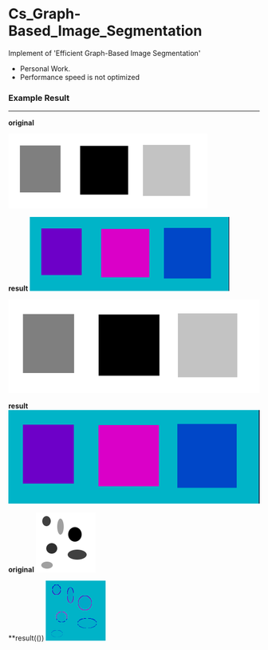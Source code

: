 # Cs_Graph-Based_Image_Segmentation
Implement of 'Efficient Graph-Based Image Segmentation' 

* Personal Work. 
* Performance speed is not optimized    


    
        


### Example Result
---

**original**

<img src="https://github.com/jaewoo-so/Cs_Graph-Based_Image_Segmentation/blob/master/img/Test.bmp"  width="400" />


**result**
<img src="https://github.com/jaewoo-so/Cs_Graph-Based_Image_Segmentation/blob/master/img/result.bmp"  width="400" />

![alt text](https://github.com/jaewoo-so/Cs_Graph-Based_Image_Segmentation/blob/master/img/Test.bmp?raw=true)

**result**
![alt text](https://github.com/jaewoo-so/Cs_Graph-Based_Image_Segmentation/blob/master/img/Result.bmp?raw=true)


**original**
![alt text](https://github.com/jaewoo-so/Cs_Graph-Based_Image_Segmentation/blob/master/img/Test2.bmp?raw=true)

**result(())
![alt text](https://github.com/jaewoo-so/Cs_Graph-Based_Image_Segmentation/blob/master/img/result2.bmp?raw=true)